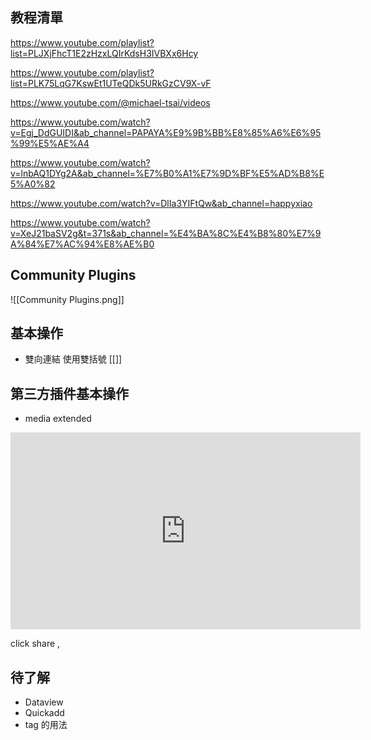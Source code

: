 ## 教程清單
https://www.youtube.com/playlist?list=PLJXjFhcT1E2zHzxLQIrKdsH3IVBXx6Hcy

https://www.youtube.com/playlist?list=PLK75LqG7KswEt1UTeQDk5URkGzCV9X-vF

https://www.youtube.com/@michael-tsai/videos

https://www.youtube.com/watch?v=Egj_DdGUIDI&ab_channel=PAPAYA%E9%9B%BB%E8%85%A6%E6%95%99%E5%AE%A4

https://www.youtube.com/watch?v=lnbAQ1DYg2A&ab_channel=%E7%B0%A1%E7%9D%BF%E5%AD%B8%E5%A0%82

https://www.youtube.com/watch?v=DlIa3YIFtQw&ab_channel=happyxiao

https://www.youtube.com/watch?v=XeJ21baSV2g&t=371s&ab_channel=%E4%BA%8C%E4%B8%80%E7%9A%84%E7%AC%94%E8%AE%B0

## Community Plugins

![[Community Plugins.png]]


## 基本操作
* 雙向連結
使用雙括號 [[]] 



## 第三方插件基本操作

* media extended

<iframe width="560" height="315" src="https://www.youtube.com/embed/qjWq4ck2-0o" title="YouTube video player" frameborder="0" allow="accelerometer; autoplay; clipboard-write; encrypted-media; gyroscope; picture-in-picture; web-share" allowfullscreen></iframe>

 click share , 

## 待了解
* Dataview
* Quickadd
* tag 的用法 